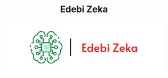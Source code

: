<h1 align="center">Edebi Zeka</h1>

![Edebi Zeka](https://github.com/ardauzunoglu/edebizeka/blob/main/web-site/edebi-zeka-logo.png?raw=true)
